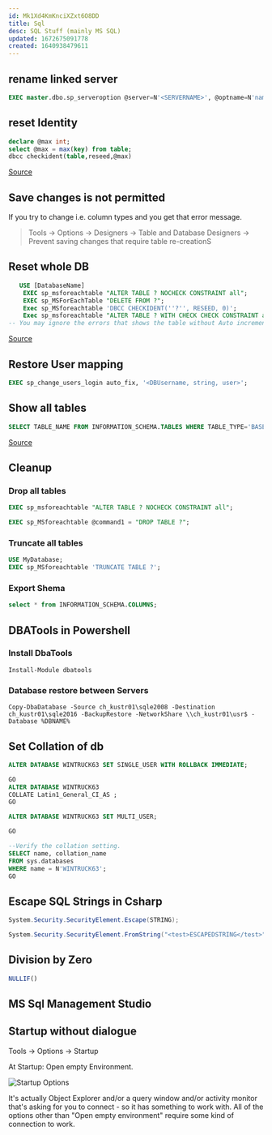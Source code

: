```yaml
---
id: Mk1Xd4KmKnciXZxt6O8DD
title: Sql
desc: SQL Stuff (mainly MS SQL)
updated: 1672675091778
created: 1640938479611
---
```


## rename linked server

```sql
EXEC master.dbo.sp_serveroption @server=N'<SERVERNAME>', @optname=N'name', @optvalue=N'<NEWNAME>'

```

## reset Identity

```sql
declare @max int;
select @max = max(key) from table;
dbcc checkident(table,reseed,@max)
```

[Source](http://stackoverflow.com/questions/510121/reset-autoincrement-in-sql-server-after-delete)

## Save changes is not permitted

If you try to change i.e. column types and you get that error message.

> Tools -> Options -> Designers -> Table and Database Designers -> Prevent saving changes that require table re-creationS

## Reset whole DB

```sql
   USE [DatabaseName]
    EXEC sp_msforeachtable "ALTER TABLE ? NOCHECK CONSTRAINT all";           -- Disable All the constraints
    EXEC sp_MSForEachTable "DELETE FROM ?";                                  -- Delete All the Table data
    Exec sp_MSforeachtable 'DBCC CHECKIDENT(''?'', RESEED, 0)';              -- Reseed All the table to 0
    Exec sp_msforeachtable "ALTER TABLE ? WITH CHECK CHECK CONSTRAINT all";  -- Enable All  the constraints back
-- You may ignore the errors that shows the table without Auto increment field.
```

[Source](http://stackoverflow.com/questions/510121/reset-autoincrement-in-sql-server-after-delete)

## Restore User mapping

```sql
EXEC sp_change_users_login auto_fix, '<DBUsername, string, user>';
```

## Show all tables

```sql
SELECT TABLE_NAME FROM INFORMATION_SCHEMA.TABLES WHERE TABLE_TYPE='BASE TABLE';
```

[Source](http://stackoverflow.com/questions/3913620/get-all-table-names-of-a-particular-database-by-sql-query)

## Cleanup

### Drop all tables

```sql
EXEC sp_msforeachtable "ALTER TABLE ? NOCHECK CONSTRAINT all";

EXEC sp_MSforeachtable @command1 = "DROP TABLE ?";
```

### Truncate all tables

```sql
USE MyDatabase;
EXEC sp_MSforeachtable 'TRUNCATE TABLE ?';
```

### Export Shema

```sql
select * from INFORMATION_SCHEMA.COLUMNS;
```

## DBATools in Powershell

### Install DbaTools

`Install-Module dbatools`

### Database restore between Servers

`Copy-DbaDatabase -Source ch_kustr01\sqle2008 -Destination ch_kustr01\sqle2016 -BackupRestore -NetworkShare \\ch_kustr01\usr$ -Database %DBNAME%`

## Set Collation of db

```sql
ALTER DATABASE WINTRUCK63 SET SINGLE_USER WITH ROLLBACK IMMEDIATE;

GO
ALTER DATABASE WINTRUCK63
COLLATE Latin1_General_CI_AS ;
GO

ALTER DATABASE WINTRUCK63 SET MULTI_USER;

GO

--Verify the collation setting.
SELECT name, collation_name
FROM sys.databases
WHERE name = N'WINTRUCK63';
GO
```

## Escape SQL Strings in Csharp

```csharp
System.Security.SecurityElement.Escape(STRING);

System.Security.SecurityElement.FromString("<test>ESCAPEDSTRING</test>");
```

## Division by Zero

```sql
NULLIF()
```

## MS Sql Management Studio

## Startup without dialogue

Tools -> Options -> Startup

At Startup: Open empty Environment.

![Startup Options](/assets/images/2021-12-31-09-33-30.png)

It's actually Object Explorer and/or a query window and/or activity monitor that's asking for you to connect - so it has something to work with. All of the options other than "Open empty environment" require some kind of connection to work.
